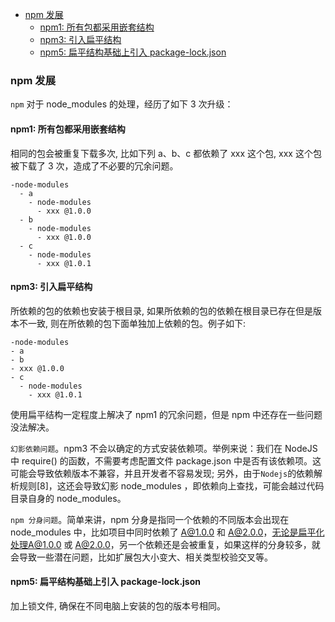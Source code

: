 <!--
abbrlink: baced56a
-->

- [npm 发展](#npm-发展)
  - [npm1: 所有包都采用嵌套结构](#npm1-所有包都采用嵌套结构)
  - [npm3: 引入扁平结构](#npm3-引入扁平结构)
  - [npm5: 扁平结构基础上引入 package-lock.json](#npm5-扁平结构基础上引入-package-lockjson)

### npm 发展

`npm` 对于 node_modules 的处理，经历了如下 3 次升级：

#### npm1: 所有包都采用嵌套结构

相同的包会被重复下载多次, 比如下列 a、b、c 都依赖了 xxx 这个包, xxx 这个包被下载了 3 次，造成了不必要的冗余问题。

```text
-node-modules
  - a
    - node-modules
      - xxx @1.0.0
  - b
    - node-modules
      - xxx @1.0.0
  - c
    - node-modules
      - xxx @1.0.1
```

#### npm3: 引入扁平结构

所依赖的包的依赖也安装于根目录, 如果所依赖的包的依赖在根目录已存在但是版本不一致, 则在所依赖的包下面单独加上依赖的包。例子如下:

```
-node-modules
- a
- b
- xxx @1.0.0
- c
  - node-modules
    - xxx @1.0.1
```

使用扁平结构一定程度上解决了 npm1 的冗余问题，但是 npm 中还存在一些问题没法解决。

`幻影依赖问题`。npm3 不会以确定的方式安装依赖项。举例来说：我们在 NodeJS 中 require() 的函数，不需要考虑配置文件 package.json 中是否有该依赖项。这可能会导致依赖版本不兼容，并且开发者不容易发现; 另外，由于`Nodejs`的依赖解析规则[8]，这还会导致幻影 node_modules ，即依赖向上查找，可能会越过代码目录自身的 node_modules。

`npm 分身问题`。简单来讲，npm 分身是指同一个依赖的不同版本会出现在 node_modules 中，比如项目中同时依赖了 A@1.0.0 和 A@2.0.0，无论是扁平化处理A@1.0.0 或 A@2.0.0，另一个依赖还是会被重复，如果这样的分身较多，就会导致一些潜在问题，比如扩展包大小变大、相关类型校验交叉等。

#### npm5: 扁平结构基础上引入 package-lock.json

加上锁文件, 确保在不同电脑上安装的包的版本号相同。
